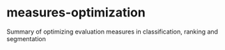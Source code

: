 # measures-optimization
Summary of optimizing evaluation measures in classification, ranking and segmentation
